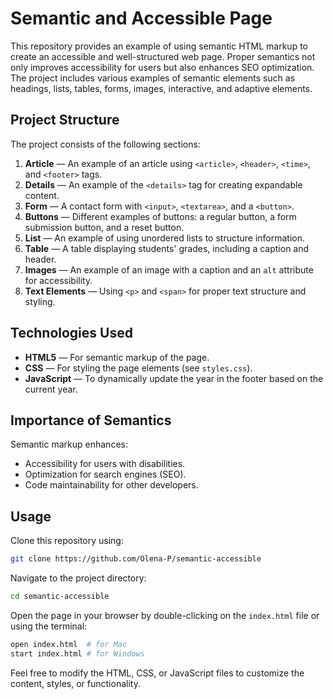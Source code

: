 # Semantic and Accessible Page

This repository provides an example of using semantic HTML markup to create an accessible and well-structured web page. Proper semantics not only improves accessibility for users but also enhances SEO optimization. The project includes various examples of semantic elements such as headings, lists, tables, forms, images, interactive, and adaptive elements.

## Project Structure

The project consists of the following sections:

1. **Article** — An example of an article using `<article>`, `<header>`, `<time>`, and `<footer>` tags.
2. **Details** — An example of the `<details>` tag for creating expandable content.
3. **Form** — A contact form with `<input>`, `<textarea>`, and a `<button>`.
4. **Buttons** — Different examples of buttons: a regular button, a form submission button, and a reset button.
5. **List** — An example of using unordered lists to structure information.
6. **Table** — A table displaying students' grades, including a caption and header.
7. **Images** — An example of an image with a caption and an `alt` attribute for accessibility.
8. **Text Elements** — Using `<p>` and `<span>` for proper text structure and styling.

## Technologies Used

- **HTML5** — For semantic markup of the page.
- **CSS** — For styling the page elements (see `styles.css`).
- **JavaScript** — To dynamically update the year in the footer based on the current year.

## Importance of Semantics

Semantic markup enhances:

- Accessibility for users with disabilities.
- Optimization for search engines (SEO).
- Code maintainability for other developers.

## Usage

Clone this repository using:
   ```bash
   git clone https://github.com/Olena-P/semantic-accessible
   ```
Navigate to the project directory: 
   ```bash
   cd semantic-accessible
   ```
Open the page in your browser by double-clicking on the `index.html` file or using the terminal: 
```bash
open index.html  # for Mac
start index.html # for Windows
```
Feel free to modify the HTML, CSS, or JavaScript files to customize the content, styles, or functionality.
